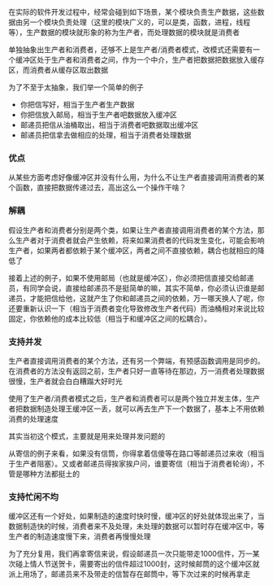 在实际的软件开发过程中，经常会碰到如下场景，某个模块负责生产数据，这些数据由另一个模块负责处理（这里的模块广义的，可以是类，函数，进程，线程等），生产数据的模块就形象的称为生产者，而处理数据的模块就是消费者

单独抽象出生产者和消费者，还够不上是生产者/消费者模式，改模式还需要有一个缓冲区处于生产者和消费者之间，作为一个中介，生产者把数据把数据放入缓存区，而消费者从缓存区取出数据

为了不至于太抽象，我们举一个简单的例子

- 你把信写好，相当于生产者生产数据
- 你把信放入邮局，相当于生产者吧数据放入缓冲区
- 邮递员把信从油桶取出，相当于消费者吧数据取出缓冲区
- 邮递员把信拿去做相应的处理，相当于消费者处理数据

### 优点

从某些方面考虑好像缓冲区并没有什么用，为什么不让生产者直接调用消费者的某个函数，直接把数据传递过去，高出这么一个操作干啥？

### 解耦

假设生产者和消费者分别是两个类，如果让生产者直接调用消费者的某个方法，那么生产者对于消费者就会产生依赖，将来如果消费者的代码发生变化，可能会影响生产者，如果两者都依赖于某个缓冲区，两者之间不直接依赖，耦合也就相应的降低了

接着上述的例子，如果不使用邮局（也就是缓冲区），你必须把信直接交给邮递员，有同学会说，直接给邮递员不是挺简单的嘛，其实不简单，你必须认识谁是邮递员，才能把信给他，这就产生了你和邮递员之间的依赖，万一哪天换人了呢，你还要重新认识一下（相当于消费者变化导致修改生产者代码）而油桶相对来说比较固定，你依赖他的成本比较低（相当于和缓冲区之间的松耦合）。

### 支持并发

生产者直接调用消费者的某个方法，还有另一个弊端，有预感函数调用是同步的。在消费者的方法没有返回之前，生产者只好一直等待在那边，万一消费者处理数据很慢，生产者就会白白糟蹋大好时光

使用了生产者/消费者模式之后，生产者和消费者可以是两个独立并发主体，生产者把数据制造处理王缓冲区一丢，就可以再去生产下一个数据了，基本上不用依赖消费的处理速度

其实当初这个模式，主要就是用来处理并发问题的

从寄信的例子来看，如果没有信筒，你得拿着信傻等在路口等邮递员过来收（相当于生产者阻塞）。又或者邮递员得挨家挨户问，谁要寄信（相当于消费者轮询），不管是哪种方法都挺土的

### 支持忙闲不均

缓冲区还有一个好处，如果制造的速度时快时慢，缓冲区的好处就体现出来了，当数据制造快的时候，消费者来不及处理，未处理的数据可以暂时存在缓冲区中，等生产者的制造速度慢下来，消费者再慢慢处理

为了充分复用，我们再拿寄信来说，假设邮递员一次只能带走1000信件，万一某次碰上情人节送贺卡，需要寄出的信件超过1000封，这时候邮筒的这个缓冲区就派上用场了，邮递员来不及带走的信暂存在邮筒中，等下次过来的时候再拿走

